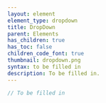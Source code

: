 ```yaml
---
layout: element
element_type: dropdown
title: DropDown
parent: Elements
has_children: true
has_toc: false
children_code_font: true
thumbnail: dropdown.png
syntax: to be filled in
description: To be filled in.
---
```


```javascript
// To be filled in
```


